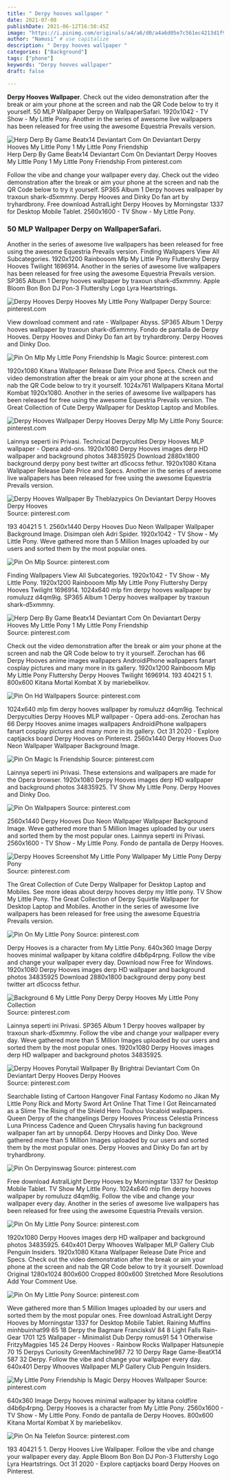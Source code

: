 ```yaml
---
title: " Derpy hooves wallpaper "
date: 2021-07-08
publishDate: 2021-06-12T16:50:45Z
image: "https://i.pinimg.com/originals/a4/a6/d0/a4a6d05e7c561ec4213d1f9930c6c9f3.png"
author: "Namusi" # use capitalize
description: " Derpy hooves wallpaper "
categories: ["Background"]
tags: ["phone"]
keywords: "Derpy hooves wallpaper"
draft: false

---
```



**Derpy Hooves Wallpaper**. Check out the video demonstration after the break or aim your phone at the screen and nab the QR Code below to try it yourself. 50 MLP Wallpaper Derpy on WallpaperSafari. 1920x1042 - TV Show - My Little Pony. Another in the series of awesome live wallpapers has been released for free using the awesome Equestria Prevails version.

![Herp Derp By Game Beatx14 Deviantart Com On Deviantart Derpy Hooves My Little Pony 1 My Little Pony Friendship](https://i.pinimg.com/originals/9f/30/e9/9f30e99df8ac07c730d202696d460610.png "Herp Derp By Game Beatx14 Deviantart Com On Deviantart Derpy Hooves My Little Pony 1 My Little Pony Friendship")
Herp Derp By Game Beatx14 Deviantart Com On Deviantart Derpy Hooves My Little Pony 1 My Little Pony Friendship From pinterest.com


Follow the vibe and change your wallpaper every day. Check out the video demonstration after the break or aim your phone at the screen and nab the QR Code below to try it yourself. SP365 Album 1 Derpy hooves wallpaper by traxoun shark-d5xmmny. Derpy Hooves and Dinky Do fan art by tryhardbrony. Free download AstralLight Derpy Hooves by Morningstar 1337 for Desktop Mobile Tablet. 2560x1600 - TV Show - My Little Pony.

### 50 MLP Wallpaper Derpy on WallpaperSafari.

Another in the series of awesome live wallpapers has been released for free using the awesome Equestria Prevails version. Finding Wallpapers View All Subcategories. 1920x1200 Rainbooom Mlp My Little Pony Fluttershy Derpy Hooves Twilight 1696914. Another in the series of awesome live wallpapers has been released for free using the awesome Equestria Prevails version. SP365 Album 1 Derpy hooves wallpaper by traxoun shark-d5xmmny. Apple Bloom Bon Bon DJ Pon-3 Fluttershy Logo Lyra Heartstrings.


![Derpy Hooves Derpy Hooves My Little Pony Wallpaper Derpy](https://i.pinimg.com/originals/9c/b5/7a/9cb57a43aac65ca219faa0652dd249c4.png "Derpy Hooves Derpy Hooves My Little Pony Wallpaper Derpy")
Source: pinterest.com

View download comment and rate - Wallpaper Abyss. SP365 Album 1 Derpy hooves wallpaper by traxoun shark-d5xmmny. Fondo de pantalla de Derpy Hooves. Derpy Hooves and Dinky Do fan art by tryhardbrony. Derpy Hooves and Dinky Doo.

![Pin On Mlp My Little Pony Friendship Is Magic](https://i.pinimg.com/originals/01/3a/03/013a0346b413206878cfcf1ebd44dc2e.jpg "Pin On Mlp My Little Pony Friendship Is Magic")
Source: pinterest.com

1920x1080 Kitana Wallpaper Release Date Price and Specs. Check out the video demonstration after the break or aim your phone at the screen and nab the QR Code below to try it yourself. 1024x761 Wallpapers Kitana Mortal Kombat 1920x1080. Another in the series of awesome live wallpapers has been released for free using the awesome Equestria Prevails version. The Great Collection of Cute Derpy Wallpaper for Desktop Laptop and Mobiles.

![Derpy Hooves Wallpaper Derpy Hooves Derpy Mlp My Little Pony](https://i.pinimg.com/originals/f3/52/aa/f352aa4fc05b7f8efa432da5023f997d.jpg "Derpy Hooves Wallpaper Derpy Hooves Derpy Mlp My Little Pony")
Source: pinterest.com

Lainnya seperti ini Privasi. Technical Derpyculties Derpy Hooves MLP wallpaper - Opera add-ons. 1920x1080 Derpy Hooves images derp HD wallpaper and background photos 34835925 Download 2880x1800 background derpy pony best twitter art d5cocss fethur. 1920x1080 Kitana Wallpaper Release Date Price and Specs. Another in the series of awesome live wallpapers has been released for free using the awesome Equestria Prevails version.

![Derpy Hooves Wallpaper By Theblazypics On Deviantart Derpy Hooves Derpy Hooves](https://i.pinimg.com/originals/5b/c6/6e/5bc66edaeacb0314be419ffb3d5496c9.png "Derpy Hooves Wallpaper By Theblazypics On Deviantart Derpy Hooves Derpy Hooves")
Source: pinterest.com

193 40421 5 1. 2560x1440 Derpy Hooves Duo Neon Wallpaper Wallpaper Background Image. Disimpan oleh Adri Spider. 1920x1042 - TV Show - My Little Pony. Weve gathered more than 5 Million Images uploaded by our users and sorted them by the most popular ones.

![Pin On Mlp](https://i.pinimg.com/originals/d5/c0/4e/d5c04e424f7abb2ab9f8617ef531f9a7.png "Pin On Mlp")
Source: pinterest.com

Finding Wallpapers View All Subcategories. 1920x1042 - TV Show - My Little Pony. 1920x1200 Rainbooom Mlp My Little Pony Fluttershy Derpy Hooves Twilight 1696914. 1024x640 mlp fim derpy hooves wallpaper by romuluzz d4qm9ig. SP365 Album 1 Derpy hooves wallpaper by traxoun shark-d5xmmny.

![Herp Derp By Game Beatx14 Deviantart Com On Deviantart Derpy Hooves My Little Pony 1 My Little Pony Friendship](https://i.pinimg.com/originals/9f/30/e9/9f30e99df8ac07c730d202696d460610.png "Herp Derp By Game Beatx14 Deviantart Com On Deviantart Derpy Hooves My Little Pony 1 My Little Pony Friendship")
Source: pinterest.com

Check out the video demonstration after the break or aim your phone at the screen and nab the QR Code below to try it yourself. Zerochan has 66 Derpy Hooves anime images wallpapers AndroidiPhone wallpapers fanart cosplay pictures and many more in its gallery. 1920x1200 Rainbooom Mlp My Little Pony Fluttershy Derpy Hooves Twilight 1696914. 193 40421 5 1. 800x600 Kitana Mortal Kombat X by mariebelikov.

![Pin On Hd Wallpapers](https://i.pinimg.com/originals/f8/84/1b/f8841bc72f50359e8a6efc6b6e86f531.png "Pin On Hd Wallpapers")
Source: pinterest.com

1024x640 mlp fim derpy hooves wallpaper by romuluzz d4qm9ig. Technical Derpyculties Derpy Hooves MLP wallpaper - Opera add-ons. Zerochan has 66 Derpy Hooves anime images wallpapers AndroidiPhone wallpapers fanart cosplay pictures and many more in its gallery. Oct 31 2020 - Explore captjacks board Derpy Hooves on Pinterest. 2560x1440 Derpy Hooves Duo Neon Wallpaper Wallpaper Background Image.

![Pin On Magic Is Friendship](https://i.pinimg.com/originals/99/1f/ae/991fae89b8966fc6041a49cd9f8564cb.png "Pin On Magic Is Friendship")
Source: pinterest.com

Lainnya seperti ini Privasi. These extensions and wallpapers are made for the Opera browser. 1920x1080 Derpy Hooves images derp HD wallpaper and background photos 34835925. TV Show My Little Pony. Derpy Hooves and Dinky Doo.

![Pin On Wallpapers](https://i.pinimg.com/originals/30/f8/37/30f8371b9656263efed0bb10f8320398.jpg "Pin On Wallpapers")
Source: pinterest.com

2560x1440 Derpy Hooves Duo Neon Wallpaper Wallpaper Background Image. Weve gathered more than 5 Million Images uploaded by our users and sorted them by the most popular ones. Lainnya seperti ini Privasi. 2560x1600 - TV Show - My Little Pony. Fondo de pantalla de Derpy Hooves.

![Derpy Hooves Screenshot My Little Pony Wallpaper My Little Pony Derpy Pony](https://i.pinimg.com/originals/cb/41/06/cb4106d742501a5868d2fd62e13f68e5.png "Derpy Hooves Screenshot My Little Pony Wallpaper My Little Pony Derpy Pony")
Source: pinterest.com

The Great Collection of Cute Derpy Wallpaper for Desktop Laptop and Mobiles. See more ideas about derpy hooves derpy my little pony. TV Show My Little Pony. The Great Collection of Derpy Squirtle Wallpaper for Desktop Laptop and Mobiles. Another in the series of awesome live wallpapers has been released for free using the awesome Equestria Prevails version.

![Pin On My Little Pony](https://i.pinimg.com/originals/f3/1c/1c/f31c1cc29eb20cb5bad995e72e3501e3.png "Pin On My Little Pony")
Source: pinterest.com

Derpy Hooves is a character from My Little Pony. 640x360 Image Derpy hooves minimal wallpaper by kitana coldfire d4b6p4rpng. Follow the vibe and change your wallpaper every day. Download now Free for Windows. 1920x1080 Derpy Hooves images derp HD wallpaper and background photos 34835925 Download 2880x1800 background derpy pony best twitter art d5cocss fethur.

![Background 6 My Little Pony Derpy Derpy Hooves My Little Pony Collection](https://i.pinimg.com/originals/ef/bf/f6/efbff61eff890bdb1eb382c049b55055.png "Background 6 My Little Pony Derpy Derpy Hooves My Little Pony Collection")
Source: pinterest.com

Lainnya seperti ini Privasi. SP365 Album 1 Derpy hooves wallpaper by traxoun shark-d5xmmny. Follow the vibe and change your wallpaper every day. Weve gathered more than 5 Million Images uploaded by our users and sorted them by the most popular ones. 1920x1080 Derpy Hooves images derp HD wallpaper and background photos 34835925.

![Derpy Hooves Ponytail Wallpaper By Brightrai Deviantart Com On Deviantart Derpy Hooves Derpy Hooves](https://i.pinimg.com/originals/2d/a1/ee/2da1eec31ebf67a7cc223d0fa1fd0d8d.png "Derpy Hooves Ponytail Wallpaper By Brightrai Deviantart Com On Deviantart Derpy Hooves Derpy Hooves")
Source: pinterest.com

Searchable listing of Cartoon Hangover Final Fantasy Kodomo no Jikan My Little Pony Rick and Morty Sword Art Online That Time I Got Reincarnated as a Slime The Rising of the Shield Hero Touhou Vocaloid wallpapers. Queen Derpy of the changelings Derpy Hooves Princess Celestia Princess Luna Princess Cadence and Queen Chrysalis having fun background wallpaper fan art by unnop64. Derpy Hooves and Dinky Doo. Weve gathered more than 5 Million Images uploaded by our users and sorted them by the most popular ones. Derpy Hooves and Dinky Do fan art by tryhardbrony.

![Pin On Derpyinswag](https://i.pinimg.com/originals/6f/5a/1f/6f5a1f11034d0e3b6a8e1acb23035cd5.png "Pin On Derpyinswag")
Source: pinterest.com

Free download AstralLight Derpy Hooves by Morningstar 1337 for Desktop Mobile Tablet. TV Show My Little Pony. 1024x640 mlp fim derpy hooves wallpaper by romuluzz d4qm9ig. Follow the vibe and change your wallpaper every day. Another in the series of awesome live wallpapers has been released for free using the awesome Equestria Prevails version.

![Pin On My Little Pony](https://i.pinimg.com/originals/30/68/f2/3068f2528e532fdf2a493fcd89b70d72.jpg "Pin On My Little Pony")
Source: pinterest.com

1920x1080 Derpy Hooves images derp HD wallpaper and background photos 34835925. 640x401 Derpy Whooves Wallpaper MLP Gallery Club Penguin Insiders. 1920x1080 Kitana Wallpaper Release Date Price and Specs. Check out the video demonstration after the break or aim your phone at the screen and nab the QR Code below to try it yourself. Download Original 1280x1024 800x600 Cropped 800x600 Stretched More Resolutions Add Your Comment Use.

![Pin On My Little Pony](https://i.pinimg.com/originals/30/b3/db/30b3db4ebc89a7b78ee85cb11e48966a.png "Pin On My Little Pony")
Source: pinterest.com

Weve gathered more than 5 Million Images uploaded by our users and sorted them by the most popular ones. Free download AstralLight Derpy Hooves by Morningstar 1337 for Desktop Mobile Tablet. Raining Muffins minhbuinhat99 65 18 Derpy the Bagmare FrancisksV 84 8 Light Falls Rain-Gear 1701 125 Wallpaper - Minimalist Dub Derpy romus91 54 1 Otherwise FritzyMagpies 145 24 Derpy Hooves - Rainbow Rocks Wallpaper Hatsunepie 70 15 Derpys Curiosity GreenMachine987 72 10 Derpy Rage Game-BeatX14 587 32 Derpy. Follow the vibe and change your wallpaper every day. 640x401 Derpy Whooves Wallpaper MLP Gallery Club Penguin Insiders.

![My Little Pony Friendship Is Magic Derpy Hooves Wallpaper](https://i.pinimg.com/originals/fd/f5/1b/fdf51b4ac234ca0cee6ff3ce01174890.png "My Little Pony Friendship Is Magic Derpy Hooves Wallpaper")
Source: pinterest.com

640x360 Image Derpy hooves minimal wallpaper by kitana coldfire d4b6p4rpng. Derpy Hooves is a character from My Little Pony. 2560x1600 - TV Show - My Little Pony. Fondo de pantalla de Derpy Hooves. 800x600 Kitana Mortal Kombat X by mariebelikov.

![Pin On Na Telefon](https://i.pinimg.com/originals/a4/a6/d0/a4a6d05e7c561ec4213d1f9930c6c9f3.png "Pin On Na Telefon")
Source: pinterest.com

193 40421 5 1. Derpy Hooves Live Wallpaper. Follow the vibe and change your wallpaper every day. Apple Bloom Bon Bon DJ Pon-3 Fluttershy Logo Lyra Heartstrings. Oct 31 2020 - Explore captjacks board Derpy Hooves on Pinterest.

